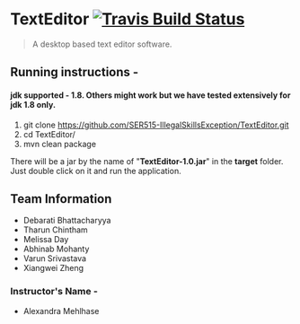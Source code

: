 # TextEditor [![Travis Build Status](https://travis-ci.com/SER515-IllegalSkillsException/TextEditor.svg?branch=master)](https://travis-ci.com/SER515-IllegalSkillsException/TextEditor)
> A desktop based text editor software. 



## Running instructions - 
#### jdk supported - 1.8. Others might work but we have tested extensively for jdk 1.8 only.
1. git clone https://github.com/SER515-IllegalSkillsException/TextEditor.git
2. cd TextEditor/
3. mvn clean package

There will be a jar by the name of "**TextEditor-1.0.jar**" in the **target** folder. Just double click on it and run the application.


## Team Information
* Debarati Bhattacharyya
* Tharun Chintham
* Melissa Day
* Abhinab Mohanty
* Varun Srivastava
* Xiangwei Zheng

### Instructor's Name - 
* Alexandra Mehlhase
